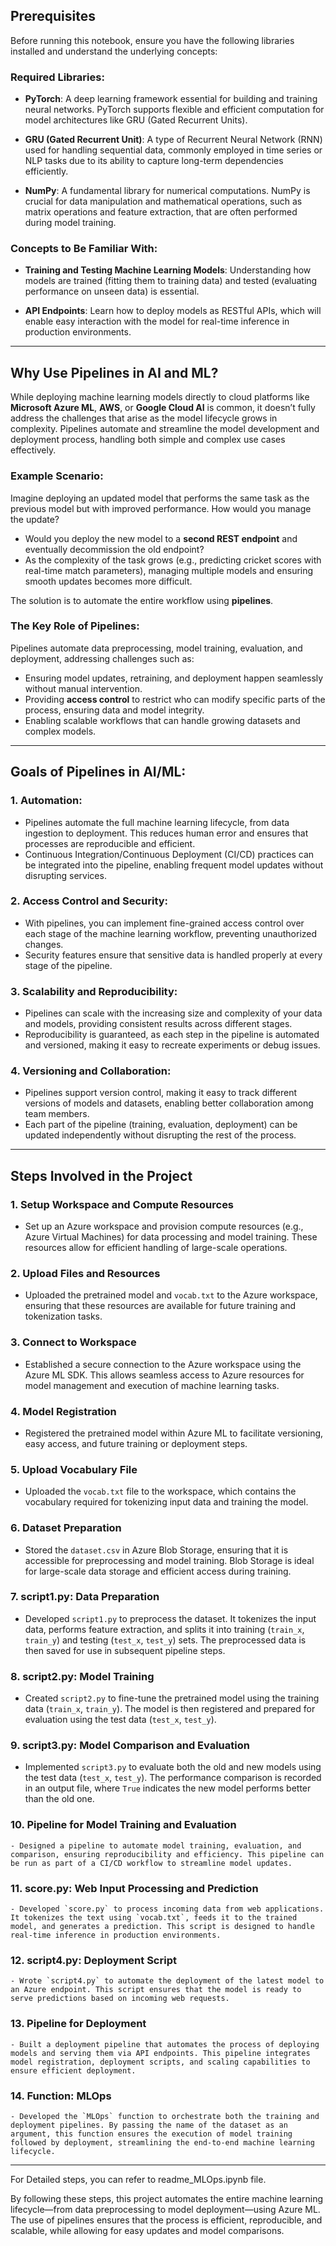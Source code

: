 ## **Prerequisites**

Before running this notebook, ensure you have the following libraries installed and understand the underlying concepts:

### Required Libraries:

- **PyTorch**: A deep learning framework essential for building and training neural networks. PyTorch supports flexible and efficient computation for model architectures like GRU (Gated Recurrent Units).

- **GRU (Gated Recurrent Unit)**: A type of Recurrent Neural Network (RNN) used for handling sequential data, commonly employed in time series or NLP tasks due to its ability to capture long-term dependencies efficiently.

- **NumPy**: A fundamental library for numerical computations. NumPy is crucial for data manipulation and mathematical operations, such as matrix operations and feature extraction, that are often performed during model training.

### Concepts to Be Familiar With:

- **Training and Testing Machine Learning Models**: Understanding how models are trained (fitting them to training data) and tested (evaluating performance on unseen data) is essential.
  
- **API Endpoints**: Learn how to deploy models as RESTful APIs, which will enable easy interaction with the model for real-time inference in production environments.

---

## **Why Use Pipelines in AI and ML?**

While deploying machine learning models directly to cloud platforms like **Microsoft Azure ML**, **AWS**, or **Google Cloud AI** is common, it doesn’t fully address the challenges that arise as the model lifecycle grows in complexity. Pipelines automate and streamline the model development and deployment process, handling both simple and complex use cases effectively.

### Example Scenario:

Imagine deploying an updated model that performs the same task as the previous model but with improved performance. How would you manage the update?

- Would you deploy the new model to a **second REST endpoint** and eventually decommission the old endpoint?
- As the complexity of the task grows (e.g., predicting cricket scores with real-time match parameters), managing multiple models and ensuring smooth updates becomes more difficult.

The solution is to automate the entire workflow using **pipelines**.

### The Key Role of **Pipelines**:

Pipelines automate data preprocessing, model training, evaluation, and deployment, addressing challenges such as:

- Ensuring model updates, retraining, and deployment happen seamlessly without manual intervention.
- Providing **access control** to restrict who can modify specific parts of the process, ensuring data and model integrity.
- Enabling scalable workflows that can handle growing datasets and complex models.

---

## **Goals of Pipelines in AI/ML**:

### 1. **Automation**:
   - Pipelines automate the full machine learning lifecycle, from data ingestion to deployment. This reduces human error and ensures that processes are reproducible and efficient.
   - Continuous Integration/Continuous Deployment (CI/CD) practices can be integrated into the pipeline, enabling frequent model updates without disrupting services.

### 2. **Access Control and Security**:
   - With pipelines, you can implement fine-grained access control over each stage of the machine learning workflow, preventing unauthorized changes.
   - Security features ensure that sensitive data is handled properly at every stage of the pipeline.

### 3. **Scalability and Reproducibility**:
   - Pipelines can scale with the increasing size and complexity of your data and models, providing consistent results across different stages.
   - Reproducibility is guaranteed, as each step in the pipeline is automated and versioned, making it easy to recreate experiments or debug issues.

### 4. **Versioning and Collaboration**:
   - Pipelines support version control, making it easy to track different versions of models and datasets, enabling better collaboration among team members.
   - Each part of the pipeline (training, evaluation, deployment) can be updated independently without disrupting the rest of the process.

---

## **Steps Involved in the Project**

### 1. **Setup Workspace and Compute Resources**
   - Set up an Azure workspace and provision compute resources (e.g., Azure Virtual Machines) for data processing and model training. These resources allow for efficient handling of large-scale operations.

### 2. **Upload Files and Resources**
   - Uploaded the pretrained model and `vocab.txt` to the Azure workspace, ensuring that these resources are available for future training and tokenization tasks.

### 3. **Connect to Workspace**
   - Established a secure connection to the Azure workspace using the Azure ML SDK. This allows seamless access to Azure resources for model management and execution of machine learning tasks.

### 4. **Model Registration**
   - Registered the pretrained model within Azure ML to facilitate versioning, easy access, and future training or deployment steps.

### 5. **Upload Vocabulary File**
   - Uploaded the `vocab.txt` file to the workspace, which contains the vocabulary required for tokenizing input data and training the model.

### 6. **Dataset Preparation**
   - Stored the `dataset.csv` in Azure Blob Storage, ensuring that it is accessible for preprocessing and model training. Blob Storage is ideal for large-scale data storage and efficient access during training.

### 7. **script1.py: Data Preparation**
   - Developed `script1.py` to preprocess the dataset. It tokenizes the input data, performs feature extraction, and splits it into training (`train_x`, `train_y`) and testing (`test_x`, `test_y`) sets. The preprocessed data is then saved for use in subsequent pipeline steps.

### 8. **script2.py: Model Training**
   - Created `script2.py` to fine-tune the pretrained model using the training data (`train_x`, `train_y`). The model is then registered and prepared for evaluation using the test data (`test_x`, `test_y`).

### 9. **script3.py: Model Comparison and Evaluation**
   - Implemented `script3.py` to evaluate both the old and new models using the test data (`test_x`, `test_y`). The performance comparison is recorded in an output file, where `True` indicates the new model performs better than the old one.

### 10. **Pipeline for Model Training and Evaluation**
    - Designed a pipeline to automate model training, evaluation, and comparison, ensuring reproducibility and efficiency. This pipeline can be run as part of a CI/CD workflow to streamline model updates.

### 11. **score.py: Web Input Processing and Prediction**
    - Developed `score.py` to process incoming data from web applications. It tokenizes the text using `vocab.txt`, feeds it to the trained model, and generates a prediction. This script is designed to handle real-time inference in production environments.

### 12. **script4.py: Deployment Script**
    - Wrote `script4.py` to automate the deployment of the latest model to an Azure endpoint. This script ensures that the model is ready to serve predictions based on incoming web requests.

### 13. **Pipeline for Deployment**
    - Built a deployment pipeline that automates the process of deploying models and serving them via API endpoints. This pipeline integrates model registration, deployment scripts, and scaling capabilities to ensure efficient deployment.

### 14. **Function: MLOps**
    - Developed the `MLOps` function to orchestrate both the training and deployment pipelines. By passing the name of the dataset as an argument, this function ensures the execution of model training followed by deployment, streamlining the end-to-end machine learning lifecycle.

---

For Detailed steps, you can refer to readme_MLOps.ipynb file.

By following these steps, this project automates the entire machine learning lifecycle—from data preprocessing to model deployment—using Azure ML. The use of pipelines ensures that the process is efficient, reproducible, and scalable, while allowing for easy updates and model comparisons.
